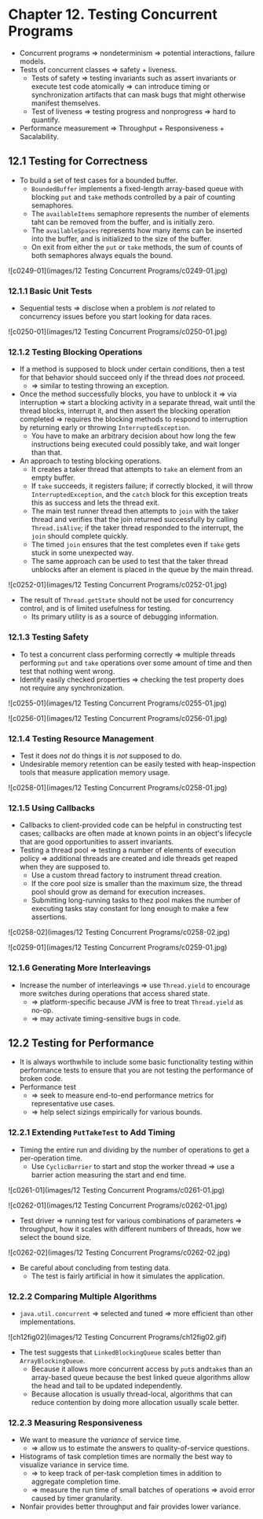# Chapter 12. Testing Concurrent Programs

* Concurrent programs => nondeterminism => potential interactions, failure models.
* Tests of concurrent classes => safety + liveness.
  * Tests of safety => testing invariants such as assert invariants or execute test code atomically => can introduce timing or synchronization artifacts that can mask bugs that might otherwise manifest themselves.
  * Test of liveness => testing progress and nonprogress => hard to quantify.
* Performance measurement => Throughput + Responsiveness + Sacalability.

## 12.1 Testing for Correctness

* To build a set of test cases for a bounded buffer.
  * `BoundedBuffer` implements a fixed-length array-based queue with blocking `put` and `take` methods controlled by a pair of counting semaphores.
  * The `availableItems` semaphore represents the number of elements taht can be removed from the buffer, and is initially zero.
  * The `availableSpaces` represents how many items can be inserted into the buffer, and is initialized to the size of the buffer.
  * On exit from either the `put` or `take` methods, the sum of counts of both semaphores always equals the bound.

![c0249-01](images/12 Testing Concurrent Programs/c0249-01.jpg)

### 12.1.1 Basic Unit Tests

* Sequential tests => disclose when a problem is *not* related to concurrency issues before you start looking for data races.

![c0250-01](images/12 Testing Concurrent Programs/c0250-01.jpg)

### 12.1.2 Testing Blocking Operations

* If a method is supposed to block under certain conditions, then a test for that behavior should succeed only if the thread does *not* proceed.
  * => similar to testing throwing an exception.
* Once the method successfully blocks, you have to unblock it => via interruption => start a blocking activity in a separate thread, wait until the thread blocks, interrupt it, and then assert the blocking operation completed => requires the blocking methods to respond to interruption by returning early or throwing `InterruptedException`.
  * You have to make an arbitrary decision about how long the few instructions being executed could possibly take, and wait longer than that.
* An approach to testing blocking operations.
  * It creates a taker thread that attempts to `take` an element from an empty buffer.
  * If `take` succeeds, it registers failure; if correctly blocked, it will throw `InterruptedException`, and the `catch` block for this exception treats this as success and lets the thread exit.
  * The main test runner thread then attempts to `join` with the taker thread and verifies that the join returned successfully by calling `Thread.isAlive`; if the taker thread responded to the interrupt, the `join` should complete quickly.
  * The timed `join` ensures that the test completes even if `take` gets stuck in some unexpected way.
  * The same approach can be used to test that the taker thread unblocks after an element is placed in the queue by the main thread.

![c0252-01](images/12 Testing Concurrent Programs/c0252-01.jpg)

* The result of `Thread.getState` should not be used for concurrency control, and is of limited usefulness for testing.
  * Its primary utility is as a source of debugging information.

### 12.1.3 Testing Safety

* To test a concurrent class performing correctly => multiple threads performing `put` and `take` operations over some amount of time and then test that nothing went wrong.
* Identify easily checked properties => checking the test property does not require any synchronization.

![c0255-01](images/12 Testing Concurrent Programs/c0255-01.jpg)

![c0256-01](images/12 Testing Concurrent Programs/c0256-01.jpg)

### 12.1.4 Testing Resource Management

* Test it does *not* do things it is *not* supposed to do.
* Undesirable memory retention can be easily tested with heap-inspection tools that measure application memory usage.

![c0258-01](images/12 Testing Concurrent Programs/c0258-01.jpg)

### 12.1.5 Using Callbacks

* Callbacks to client-provided code can be helpful in constructing test cases; callbacks are often made at known points in an object's lifecycle that are good opportunities to assert invariants.
* Testing a thread pool => testing a number of elements of execution policy => additional threads are created and idle threads get reaped when they are supposed to.
  * Use a custom thread factory to instrument thread creation.
  * If the core pool size is smaller than the maximum size, the thread pool should grow as demand for execution increases.
  * Submitting long-running tasks to thez pool makes the number of executing tasks stay constant for long enough to make a few assertions.

![c0258-02](images/12 Testing Concurrent Programs/c0258-02.jpg)

![c0259-01](images/12 Testing Concurrent Programs/c0259-01.jpg)

### 12.1.6 Generating More Interleavings

* Increase the number of interleavings => use `Thread.yield` to encourage more switches during operations that access shared state.
  * => platform-specific because JVM is free to treat `Thread.yield` as no-op.
  * => may activate timing-sensitive bugs in code.

## 12.2 Testing for Performance

* It is always worthwhile to include some basic functionality testing within performance tests to ensure that you are not testing the performance of broken code.
* Performance test
  * => seek to measure end-to-end performance metrics for representative use cases.
  * => help select sizings empirically for various bounds.

### 12.2.1 Extending `PutTakeTest` to Add Timing

* Timing the entire run and dividing by the number of operations to get a per-operation time.
  * Use `CyclicBarrier` to start and stop the worker thread => use a barrier action measuring the start and end time.

![c0261-01](images/12 Testing Concurrent Programs/c0261-01.jpg)

![c0262-01](images/12 Testing Concurrent Programs/c0262-01.jpg)

* Test driver => running test for various combinations of parameters => throughput, how it scales with different numbers of threads, how we select the bound size.

![c0262-02](images/12 Testing Concurrent Programs/c0262-02.jpg)

* Be careful about concluding from testing data.
  * The test is fairly artificial in how it simulates the application.

### 12.2.2 Comparing Multiple Algorithms

* `java.util.concurrent` => selected and tuned => more efficient than other implementations.

![ch12fig02](images/12 Testing Concurrent Programs/ch12fig02.gif)

* The test suggests that `LinkedBlockingQueue` scales better than `ArrayBlockingQueue`.
  * Because it allows more concurrent access by `put`s and`take`s than an array-based queue because the best linked queue algorithms allow the head and tail to be updated independently.
  * Because allocation is usually thread-local, algorithms that can reduce contention by doing more allocation usually scale better.

### 12.2.3 Measuring Responsiveness

* We want to measure the *variance* of service time.
  * => allow us to estimate the answers to quality-of-service questions.
* Histograms of task completion times are normally the best way to visualize variance in service time.
  * => to keep track of per-task completion times in addition to aggregate completion time.
  * => measure the run time of small batches of operations => avoid error caused by timer granularity.
* Nonfair provides better throughput and fair provides lower variance.